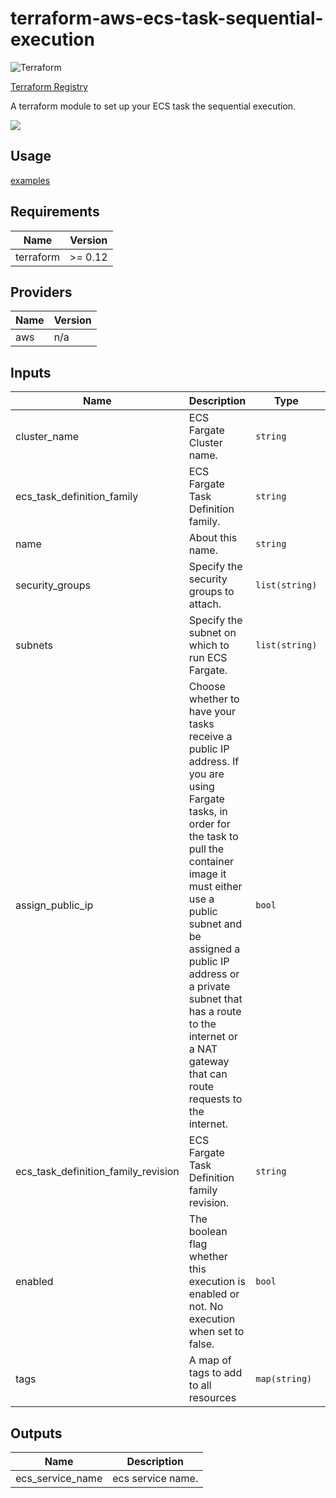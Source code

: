 # terraform-aws-ecs-task-sequential-execution

![Terraform](https://github.com/voyagegroup/terraform-aws-ecs-task-sequential-execution/workflows/Terraform/badge.svg)

[Terraform Registry](https://registry.terraform.io/modules/voyagegroup/ecs-fargate-task-sequential-execution/aws)

A terraform module to set up your ECS task the sequential execution.

![](https://raw.githubusercontent.com/voyagegroup/terraform-aws-ecs-task-sequential-execution/master/docs/draw-io.png)

## Usage

[examples](https://github.com/voyagegroup/terraform-aws-ecs-task-sequential-execution/tree/master/examples)

## Requirements

| Name | Version |
|------|---------|
| terraform | >= 0.12 |

## Providers

| Name | Version |
|------|---------|
| aws | n/a |

## Inputs

| Name | Description | Type | Default | Required |
|------|-------------|------|---------|:--------:|
| cluster\_name | ECS Fargate Cluster name. | `string` | n/a | yes |
| ecs\_task\_definition\_family | ECS Fargate Task Definition family. | `string` | n/a | yes |
| name | About this name. | `string` | n/a | yes |
| security\_groups | Specify the security groups to attach. | `list(string)` | n/a | yes |
| subnets | Specify the subnet on which to run ECS Fargate. | `list(string)` | n/a | yes |
| assign\_public\_ip | Choose whether to have your tasks receive a public IP address. If you are using Fargate tasks, in order for the task to pull the container image it must either use a public subnet and be assigned a public IP address or a private subnet that has a route to the internet or a NAT gateway that can route requests to the internet. | `bool` | `false` | no |
| ecs\_task\_definition\_family\_revision | ECS Fargate Task Definition family revision. | `string` | `null` | no |
| enabled | The boolean flag whether this execution is enabled or not. No execution when set to false. | `bool` | `true` | no |
| tags | A map of tags to add to all resources | `map(string)` | `{}` | no |

## Outputs

| Name | Description |
|------|-------------|
| ecs\_service\_name | ecs service name. |


